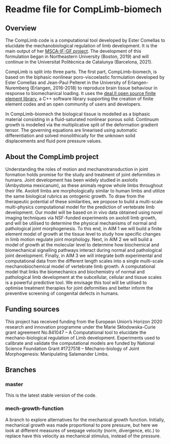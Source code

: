 Readme file for CompLimb-biomech
==============================================

Overview
--------
The CompLimb code is a computational tool developed by Ester Comellas to elucidate the mechanobiological regulation of limb development. It is the main output of her [MSCA-IF-GF project](https://cordis.europa.eu/project/rcn/221578/factsheet/en). The development of this formulation began in Northeastern University (Boston, 2019) and will continue in the Universitat Politècnica de Catalunya (Barcelona, 2021).

CompLimb is split into three parts. The first part, CompLimb-biomech, is based on the biphasic nonlinear poro-viscoelastic formulation developed by Ester  Comellas and Jean-Paul Pelteret in the University of Erlangen-Nuremberg (Erlangen, 2016-2018) to reproduce brain tissue behaviour in response to biomechanical loading. It uses the [deal.II open source finite element library](https://www.dealii.org/), a C++ software library supporting the creation of finite element codes and an open community of users and developers. 

In CompLimb-biomech the biological tissue is modelled as a biphasic material consisting in a fluid-saturated nonlinear porous solid. Continuum growth is modelled via the multiplicative split of the deformation gradient tensor. The governing equations are linearised using automatic differentiation and solved monolithically for the unknown solid displacements and fluid pore pressure values.



About the CompLimb project
--------
Understanding the roles of motion and mechanotransduction in joint formation holds promise for the study and treatment of joint deformities in humans. Joint development has been widely studied in axolotls (Ambystoma mexicanum), as these animals regrow whole limbs throughout their life. Axolotl limbs are morphologically similar to human limbs and utilize the same biological rubrics as ontogenic growth. To draw from the therapeutic potential of these similarities, we propose to build a multi-scale multi-physics computational model for the prediction of vertebrate limb development. Our model will be based on in vivo data obtained using novel imaging techniques via NSF-funded experiments on axolotl limb growth, and will be utilised to determine the physical mechanisms of normal and pathological joint morphogenesis. To this end, in AIM 1 we will build a finite element model of growth at the tissue level to study how specific changes in limb motion regulate joint morphology. Next, in AIM 2 we will build a model of growth at the molecular level to determine how biochemical and biomechanical signalling pathways interact during normal and pathological joint development. Finally, in AIM 3 we will integrate both experimental and computational data from the different length scales into a single multi-scale mechanobiochemical model of vertebrate limb growth. A computational model that links the biomechanics and biochemistry of normal and pathological limb development at the subcellular, cellular and tissue scales is a powerful predictive tool. We envisage this tool will be utilised to optimise treatment therapies for joint deformities and better inform the preventive screening of congenital defects in humans.


 Funding sources
 --------
 This project has received funding from the European Union’s Horizon 2020 research and innovation programme under the Marie Skłodowska-Curie grant agreement No.841047 –  A Computational tool to elucidate the mechano-biological regulation of Limb development. Experiments used to calibrate and validate the computational models are funded by National Science Foundation Grant #1727518 –  Mechano-biology of Joint Morphogenesis: Manipulating Salamander Limbs.


Branches
---------------- 
### master
This is the latest stable version of the code.

### mech-growth-function
A branch to explore alternatives for the mechanical growth function. Initially, mechanical growth was made proportional to pore pressure, but here we look at different measures of seepage velocity (norm, divergence, etc.) to replace have this velocity as mechanical stimulus, instead of the pressure.
